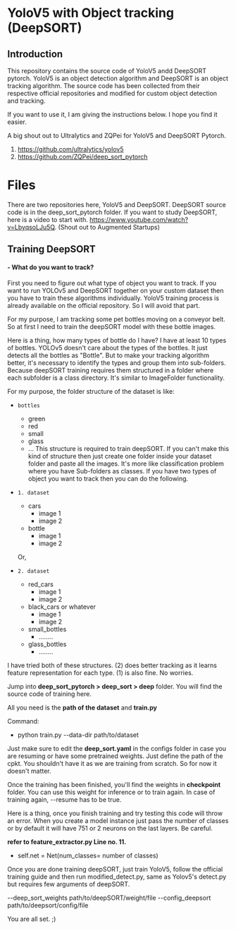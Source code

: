 # YoloV5 with Object tracking (DeepSORT)

## Introduction
This repository contains the source code of YoloV5 andd DeepSORT pytorch. YoloV5 is an object detection algorithm and DeepSORT is an object tracking algorithm. The source code has been collected from their respective official repositories and modified for custom object detection and tracking. 

If you want to use it, I am giving the instructions below. I hope you find it easier.

A big shout out to Ultralytics and  ZQPei for YoloV5 and DeepSORT Pytorch.
1. https://github.com/ultralytics/yolov5
2. https://github.com/ZQPei/deep_sort_pytorch




# Files

There are two repositories here, YoloV5 and DeepSORT. DeepSORT source code is in the deep_sort_pytorch folder. If you want to study DeepSORT, here is a video to start with. https://www.youtube.com/watch?v=LbyqsoLJu5Q. (Shout out to Augmented Startups)



## Training DeepSORT
#### - What do you want to track?
First you need to figure out what type of object you want to track. If you want to run YOLOv5 and DeepSORT together on your custom dataset then you have to train these algorithms individually. YoloV5 training process is already available on the official repository. So I will avoid that part.

For my purpose, I am tracking some pet bottles moving on a conveyor belt. So at first I need to train the deepSORT model with these bottle images. 

Here is a thing, how many types of bottle do I have? I have at least 10 types of bottles. YOLOv5 doesn't care about the types of the bottles. It just detects all the bottles as "Bottle". But to make your tracking algorithm better, it's necessary to identify the types and group them into sub-folders. Because deepSORT training requires them structured in a folder where each subfolder is a class directory. It's similar to ImageFolder functionality.


For my purpose, the folder structure of the dataset is like:
-     bottles
	* green
	* red
	* small
	* glass
	* ...
This structure is required to train deepSORT. If you can't make this kind of structure then just create one folder inside your dataset folder and paste all the images. It's more like classification problem where you have Sub-folders as classes. If you have two types of object you want to track then you can do the following.
-     1. dataset
	* cars
		- image 1
		- image 2
	* bottle
		- image 1
		- image 2
	
	Or,
-     2. dataset
	* red_cars
		- image 1
		- image 2
	* black_cars or whatever
		- image 1
		- image 2
	* small_bottles
		- ........
	* glass_bottles
		- ........

I have tried both of these structures. (2) does better tracking as it learns feature representation for each type. (1) is also fine. No worries.  

Jump into **deep_sort_pytorch > deep_sort > deep** folder. You will find the source code of training here. 

All you need is the **path of the dataset** and **train.py**

Command:
- python train.py --data-dir path/to/dataset 

Just make sure to edit the **deep_sort.yaml** in the configs folder in case you are resuming or have some pretrained weights. Just define the path of the cpkt. You shouldn't have it as we are training from scratch. So for now it doesn't matter.

Once the training has been finished, you'll find the weights in **checkpoint** folder. You can use this weight for inference or to train again. In case of training again, --resume has to be true. 


Here is a thing, once you finish training and try testing this code will throw an error. When you create a model instance just pass the number of classes or by default it will have 751 or 2 neurons on the last layers. Be careful.

**refer to feature_extractor.py Line no. 11.**
-	self.net = Net(num_classes= number of classes)


Once you are done training deepSORT, just train YoloV5, follow the official training guide and then run modified_detect.py, same as Yolov5's detect.py but requires few arguments of deepSORT. 

--deep_sort_weights path/to/deepSORT/weight/file
--config_deepsort path/to/deepsort/config/file

You are all set. ;)
